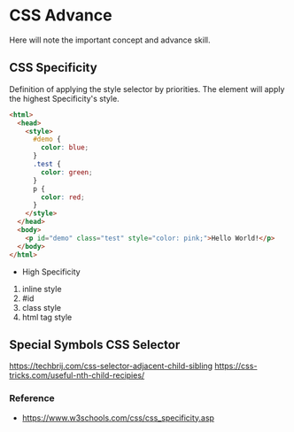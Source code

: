 # CSS Advance

Here will note the important concept and advance skill.

## CSS Specificity

Definition of applying the style selector by priorities. The element will apply the highest Specificity's style.

```html
<html>
  <head>
    <style>
      #demo {
        color: blue;
      }
      .test {
        color: green;
      }
      p {
        color: red;
      }
    </style>
  </head>
  <body>
    <p id="demo" class="test" style="color: pink;">Hello World!</p>
  </body>
</html>
```

- High Specificity

1. inline style
2. #id
3. class style
4. html tag style

## Special Symbols CSS Selector

https://techbrij.com/css-selector-adjacent-child-sibling
https://css-tricks.com/useful-nth-child-recipies/

### Reference

- https://www.w3schools.com/css/css_specificity.asp
